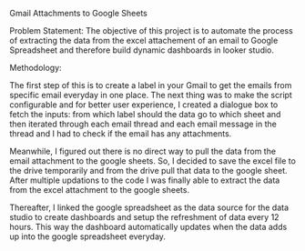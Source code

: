 Gmail Attachments to Google Sheets

Problem Statement: 
The objective of this project is to automate the process of extracting the data from the excel attachement of an email to Google Spreadsheet and therefore build dynamic dashboards in looker studio.

Methodology:

The first step of this is to create a label in your Gmail to get the emails from specific email everyday in one place. The next thing was to make the script configurable and for better user experience, I created a dialogue box to fetch the inputs: from which label should the data go to which sheet and then iterated through each email thread and each email message in the thread and I had to check if the email has any attachments.

Meanwhile, I figured out there is no direct way to pull the data from the email attachment to the google sheets. So, I decided to save the excel file to the drive temporarily and from the drive pull that data to the google sheet. After multiple updations to the code I was finally able to extract the data from the excel attachment to the google sheets.

Thereafter, I linked the google spreadsheet as the data source for the data studio to create dashboards and setup the refreshment of data every 12 hours. This way the dashboard automatically updates when the data adds up into the google spreadsheet everyday. 


